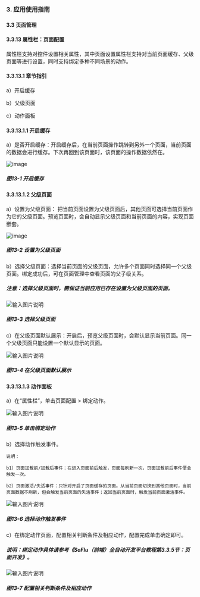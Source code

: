 ### 3. 应用使用指南

#### 3.3 页面管理

#### 3.3.13 属性栏：页面配置

属性栏支持对控件设置相关属性，其中页面设置属性栏支持对当前页面缓存、父级页面等进行设置，同时支持绑定多种不同场景的动作。

#### 3.3.13.1 章节指引

a）开启缓存

b）父级页面

c）动作面板

#### 3.3.13.1.1 开启缓存

a）是否开启缓存：开启缓存后，在当前页面操作跳转到另外一个页面，当前页面的数据会进行缓存。下次再回到该页面时，该页面的操作数据依然在。

![image](https://user-images.githubusercontent.com/79617492/215444424-fe5612a2-13dd-48a0-ba84-889d012c0cfb.png)

##### 图13-1 开启缓存

#### 3.3.13.1.2 父级页面

a）设置为父级页面： 把当前页面设置为父级页面后，其他页面可选择当前页面作为它的父级页面。预览页面时，会自动显示父级页面和当前页面的内容，实现页面嵌套。

![image](https://user-images.githubusercontent.com/79617492/215444477-67897ba8-c58b-4c70-b096-02c5ce6eac8b.png)

##### 图13-2 设置为父级页面

b）选择父级页面：选择当前页面的父级页面，允许多个页面同时选择同一个父级页面。绑定成功后，可在页面管理中查看页面的父子级关系。

##### 注意：选择父级页面时，需保证当前应用已存在设置为父级页面的页面。

![输入图片说明](../../../../images/%20SoFlu%EF%BC%88%E5%89%8D%E7%AB%AF%EF%BC%89%E5%85%A8%E8%87%AA%E5%8A%A8%E5%BC%80%E5%8F%91%E5%B9%B3%E5%8F%B0%E6%95%99%E7%A8%8B/1.%20%E6%9C%80%E6%96%B0%E7%89%88%E6%9C%AC%20-%20%E6%9B%B4%E6%96%B0%E6%97%A5%E6%9C%9F%20-%202023.01.10/3.%20%E5%BA%94%E7%94%A8%E4%BD%BF%E7%94%A8%E6%8C%87%E5%8D%97/3.%20%E9%A1%B5%E9%9D%A2%E7%AE%A1%E7%90%86/13-3.png)

##### 图13-3 选择父级页面

c）在父级页面默认展示：开启后，预览父级页面时，会默认显示当前页面。同一个父级页面只能设置一个默认显示的页面。

![输入图片说明](../../../../images/%20SoFlu%EF%BC%88%E5%89%8D%E7%AB%AF%EF%BC%89%E5%85%A8%E8%87%AA%E5%8A%A8%E5%BC%80%E5%8F%91%E5%B9%B3%E5%8F%B0%E6%95%99%E7%A8%8B/1.%20%E6%9C%80%E6%96%B0%E7%89%88%E6%9C%AC%20-%20%E6%9B%B4%E6%96%B0%E6%97%A5%E6%9C%9F%20-%202023.01.10/3.%20%E5%BA%94%E7%94%A8%E4%BD%BF%E7%94%A8%E6%8C%87%E5%8D%97/3.%20%E9%A1%B5%E9%9D%A2%E7%AE%A1%E7%90%86/13-4.png)

##### 图13-4 在父级页面默认展示

#### 3.3.13.1.3 动作面板

a）在“属性栏”，单击页面配置 > 绑定动作。

![输入图片说明](../../../../images/%20SoFlu%EF%BC%88%E5%89%8D%E7%AB%AF%EF%BC%89%E5%85%A8%E8%87%AA%E5%8A%A8%E5%BC%80%E5%8F%91%E5%B9%B3%E5%8F%B0%E6%95%99%E7%A8%8B/1.%20%E6%9C%80%E6%96%B0%E7%89%88%E6%9C%AC%20-%20%E6%9B%B4%E6%96%B0%E6%97%A5%E6%9C%9F%20-%202023.01.10/3.%20%E5%BA%94%E7%94%A8%E4%BD%BF%E7%94%A8%E6%8C%87%E5%8D%97/3.%20%E9%A1%B5%E9%9D%A2%E7%AE%A1%E7%90%86/13-5.png)

##### 图13-5 单击绑定动作

b）选择动作触发事件。

```
说明：

b1）页面加载前/加载后事件：在进入页面前后触发，页面每刷新一次，页面加载前后事件便会触发一次。

b2）页面激活/失活事件：只针对开启了页面缓存的页面。从当前页面切换到其他页面时，当前页面数据不刷新，但会触发当前页面的失活事件；返回当前页面时，触发当前页面激活事件。
```

![输入图片说明](../../../../images/%20SoFlu%EF%BC%88%E5%89%8D%E7%AB%AF%EF%BC%89%E5%85%A8%E8%87%AA%E5%8A%A8%E5%BC%80%E5%8F%91%E5%B9%B3%E5%8F%B0%E6%95%99%E7%A8%8B/1.%20%E6%9C%80%E6%96%B0%E7%89%88%E6%9C%AC%20-%20%E6%9B%B4%E6%96%B0%E6%97%A5%E6%9C%9F%20-%202023.01.10/3.%20%E5%BA%94%E7%94%A8%E4%BD%BF%E7%94%A8%E6%8C%87%E5%8D%97/3.%20%E9%A1%B5%E9%9D%A2%E7%AE%A1%E7%90%86/13-6.png)

##### 图13-6 选择动作触发事件

c）在绑定动作页面，配置相关判断条件及相应动作，配置完成单击确定即可。

##### 说明：绑定动作具体请参考《SoFlu（前端）全自动开发平台教程第3.3.5节：页面开发》。

![输入图片说明](../../../../images/%20SoFlu%EF%BC%88%E5%89%8D%E7%AB%AF%EF%BC%89%E5%85%A8%E8%87%AA%E5%8A%A8%E5%BC%80%E5%8F%91%E5%B9%B3%E5%8F%B0%E6%95%99%E7%A8%8B/1.%20%E6%9C%80%E6%96%B0%E7%89%88%E6%9C%AC%20-%20%E6%9B%B4%E6%96%B0%E6%97%A5%E6%9C%9F%20-%202023.01.10/3.%20%E5%BA%94%E7%94%A8%E4%BD%BF%E7%94%A8%E6%8C%87%E5%8D%97/3.%20%E9%A1%B5%E9%9D%A2%E7%AE%A1%E7%90%86/13-7.png)

##### 图13-7 配置相关判断条件及相应动作

